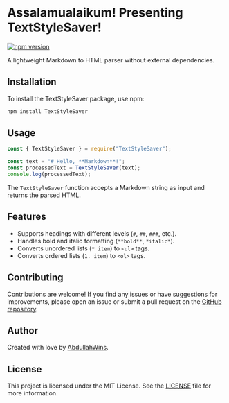 # Assalamualaikum! Presenting TextStyleSaver!

[![npm version](https://badge.fury.io/js/TextStyleSaver.svg)](https://badge.fury.io/js/TextStyleSaver)

A lightweight Markdown to HTML parser without external dependencies.

## Installation

To install the TextStyleSaver package, use npm:

```bash
npm install TextStyleSaver
```

## Usage

```javascript
const { TextStyleSaver } = require("TextStyleSaver");

const text = "# Hello, **Markdown**!";
const processedText = TextStyleSaver(text);
console.log(processedText);
```

The `TextStyleSaver` function accepts a Markdown string as input and returns the parsed HTML.

## Features

- Supports headings with different levels (`#`, `##`, `###`, etc.).
- Handles bold and italic formatting (`**bold**`, `*italic*`).
- Converts unordered lists (`* item`) to `<ul>` tags.
- Converts ordered lists (`1. item`) to `<ol>` tags. 

## Contributing

Contributions are welcome! If you find any issues or have suggestions for improvements, please open an issue or submit a pull request on the [GitHub repository](https://github.com/abdullahwins/textstylesaver).

## Author

Created with love by [AbdullahWins](https://github.com/AbdullahWins).

## License

This project is licensed under the MIT License. See the [LICENSE](LICENSE) file for more information.
